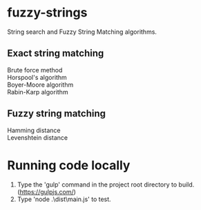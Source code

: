 # fuzzy-strings
String search and Fuzzy String Matching algorithms.

## Exact string matching
Brute force method  
Horspool's algorithm  
Boyer-Moore algorithm  
Rabin-Karp algorithm  

## Fuzzy string matching
Hamming distance  
Levenshtein distance  

# Running code locally
1. Type the 'gulp' command in the project root directory to build. (https://gulpjs.com/)
2. Type 'node .\dist\main.js' to test.
